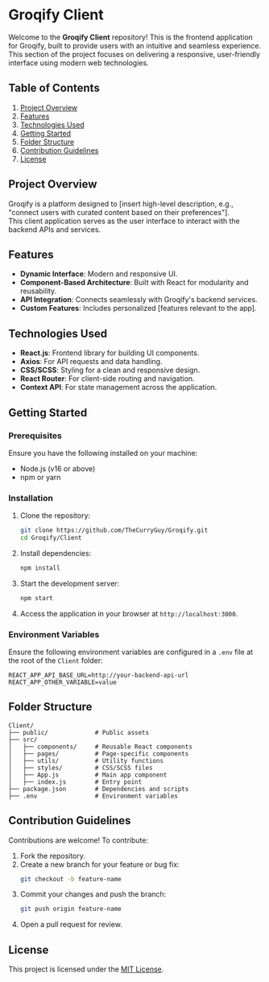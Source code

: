 
# Groqify Client  

Welcome to the **Groqify Client** repository! This is the frontend application for Groqify, built to provide users with an intuitive and seamless experience. This section of the project focuses on delivering a responsive, user-friendly interface using modern web technologies.  

## Table of Contents  

1. [Project Overview](#project-overview)  
2. [Features](#features)  
3. [Technologies Used](#technologies-used)  
4. [Getting Started](#getting-started)  
5. [Folder Structure](#folder-structure)  
6. [Contribution Guidelines](#contribution-guidelines)  
7. [License](#license)  

## Project Overview  

Groqify is a platform designed to [insert high-level description, e.g., "connect users with curated content based on their preferences"].  
This client application serves as the user interface to interact with the backend APIs and services.  

## Features  

- **Dynamic Interface**: Modern and responsive UI.  
- **Component-Based Architecture**: Built with React for modularity and reusability.  
- **API Integration**: Connects seamlessly with Groqify's backend services.  
- **Custom Features**: Includes personalized [features relevant to the app].  

## Technologies Used  

- **React.js**: Frontend library for building UI components.  
- **Axios**: For API requests and data handling.  
- **CSS/SCSS**: Styling for a clean and responsive design.  
- **React Router**: For client-side routing and navigation.  
- **Context API**: For state management across the application.  

## Getting Started  

### Prerequisites  

Ensure you have the following installed on your machine:  
- Node.js (v16 or above)  
- npm or yarn  

### Installation  

1. Clone the repository:  
   ```bash  
   git clone https://github.com/TheCurryGuy/Groqify.git  
   cd Groqify/Client  
   ```  

2. Install dependencies:  
   ```bash  
   npm install  
   ```  

3. Start the development server:  
   ```bash  
   npm start  
   ```  

4. Access the application in your browser at `http://localhost:3000`.  

### Environment Variables  

Ensure the following environment variables are configured in a `.env` file at the root of the `Client` folder:  
```env  
REACT_APP_API_BASE_URL=http://your-backend-api-url  
REACT_APP_OTHER_VARIABLE=value  
```  

## Folder Structure  

```
Client/  
├── public/             # Public assets  
├── src/  
│   ├── components/     # Reusable React components  
│   ├── pages/          # Page-specific components  
│   ├── utils/          # Utility functions  
│   ├── styles/         # CSS/SCSS files  
│   ├── App.js          # Main app component  
│   ├── index.js        # Entry point  
├── package.json        # Dependencies and scripts  
├── .env                # Environment variables  
```  

## Contribution Guidelines  

Contributions are welcome! To contribute:  
1. Fork the repository.  
2. Create a new branch for your feature or bug fix:  
   ```bash  
   git checkout -b feature-name  
   ```  
3. Commit your changes and push the branch:  
   ```bash  
   git push origin feature-name  
   ```  
4. Open a pull request for review.  

## License  

This project is licensed under the [MIT License](LICENSE).  
